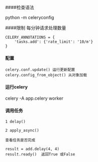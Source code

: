 
####检查语法

  python -m celeryconfig

####限制 每分钟请求处理数量

    CELERY_ANNOTATIONS = {
        'tasks.add': {'rate_limit': '10/m'}
    }
    
#### 配置

    celery.conf.update() 运行更新配置
    celery.config_from_object() 从对象加载
    
#### 运行celery

celery -A app.celery worker


#### 调用任务
    
    1 delay()
        
    2 apply_async()
    
    查看任务是否完成
    
    result = add.delay(4, 4)
    result.ready()  返回True 或False
    